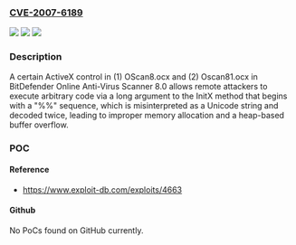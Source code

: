 ### [CVE-2007-6189](https://cve.mitre.org/cgi-bin/cvename.cgi?name=CVE-2007-6189)
![](https://img.shields.io/static/v1?label=Product&message=n%2Fa&color=blue)
![](https://img.shields.io/static/v1?label=Version&message=n%2Fa&color=blue)
![](https://img.shields.io/static/v1?label=Vulnerability&message=n%2Fa&color=brighgreen)

### Description

A certain ActiveX control in (1) OScan8.ocx and (2) Oscan81.ocx in BitDefender Online Anti-Virus Scanner 8.0 allows remote attackers to execute arbitrary code via a long argument to the InitX method that begins with a "%%" sequence, which is misinterpreted as a Unicode string and decoded twice, leading to improper memory allocation and a heap-based buffer overflow.

### POC

#### Reference
- https://www.exploit-db.com/exploits/4663

#### Github
No PoCs found on GitHub currently.

